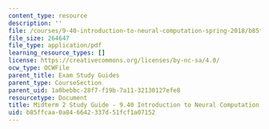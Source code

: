 ```yaml
---
content_type: resource
description: ''
file: /courses/9-40-introduction-to-neural-computation-spring-2018/b85ffcaa0a846642337d51fcf1a07152_MIT9_40S18_Midterm2_StudyGuide.pdf
file_size: 264647
file_type: application/pdf
learning_resource_types: []
license: https://creativecommons.org/licenses/by-nc-sa/4.0/
ocw_type: OCWFile
parent_title: Exam Study Guides
parent_type: CourseSection
parent_uid: 1a0bebbc-28f7-f19b-7a11-32130127efe8
resourcetype: Document
title: Midterm 2 Study Guide - 9.40 Introduction to Neural Computation
uid: b85ffcaa-0a84-6642-337d-51fcf1a07152
---
```


